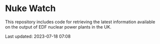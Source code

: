 # Nuke Watch

This repository includes code for retrieving the latest information available on the output of EDF nuclear power plants in the UK.

Last updated: 2023-07-18 07:08